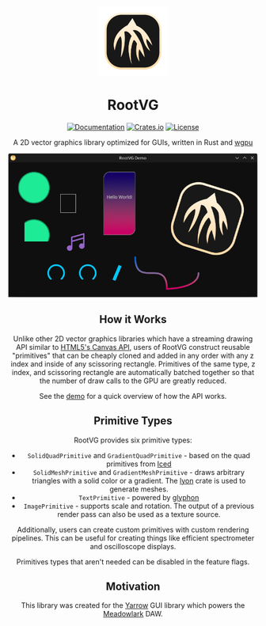 <div align="center">

<img src="assets/logo.svg" width="140px" />

# RootVG

[![Documentation](https://docs.rs/rootvg/badge.svg)](https://docs.rs/rootvg)
[![Crates.io](https://img.shields.io/crates/v/rootvg.svg)](https://crates.io/crates/rootvg)
[![License](https://img.shields.io/crates/l/rootvg.svg)](https://github.com/MeadowlarkDAW/rootvg/blob/main/LICENSE)

A 2D vector graphics library optimized for GUIs, written in Rust and [wgpu](https://github.com/gfx-rs/wgpu)

<div align="center">
<img src="assets/screenshot.png"/>
</div>

## How it Works

Unlike other 2D vector graphics libraries which have a streaming drawing API similar to [HTML5's Canvas API](https://www.w3schools.com/jsref/api_canvas.asp), users of RootVG construct reusable "primitives" that can be cheaply cloned and added in any order with any z index and inside of any scissoring rectangle. Primitives of the same type, z index, and scissoring rectangle are automatically batched together so that the number of draw calls to the GPU are greatly reduced.

See the [demo](examples/demo.rs) for a quick overview of how the API works.

## Primitive Types

RootVG provides six primitive types:

* `SolidQuadPrimitive` and `GradientQuadPrimitive` - based on the quad primitives from [Iced](https://github.com/iced-rs/iced)
* `SolidMeshPrimitive` and `GradientMeshPrimitive` - draws arbitrary triangles with a solid color or a gradient. The [lyon](https://github.com/nical/lyon) crate is used to generate meshes.
* `TextPrimitive` - powered by [glyphon](https://github.com/grovesNL/glyphon/tree/main)
* `ImagePrimitive` - supports scale and rotation. The output of a previous render pass can also be used as a texture source.

Additionally, users can create custom primitives with custom rendering pipelines. This can be useful for creating things like efficient spectrometer and oscilloscope displays.

Primitives types that aren't needed can be disabled in the feature flags.

## Motivation

This library was created for the [Yarrow](https://github.com/MeadowlarkDAW/Yarrow) GUI library which powers the [Meadowlark](https://github.com/MeadowlarkDAW/Meadowlark) DAW.